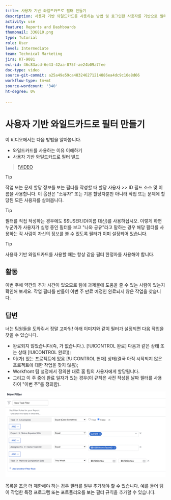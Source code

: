 ```yaml
---
title: 사용자 기반 와일드카드로 필터 만들기
description: 사용자 기반 와일드카드를 사용하는 방법 및 로그인한 사용자를 기반으로 필터를 만드는 방법에 대해 알아봅니다.
activity: use
feature: Reports and Dashboards
thumbnail: 336810.png
type: Tutorial
role: User
level: Intermediate
team: Technical Marketing
jira: KT-9081
exl-id: 46c83acd-6e43-42aa-875f-ae24b09a7fee
doc-type: video
source-git-commit: a25a49e59ca483246271214886ea4dc9c10e8d66
workflow-type: tm+mt
source-wordcount: '340'
ht-degree: 0%

---
```


# 사용자 기반 와일드카드로 필터 만들기

이 비디오에서는 다음 방법을 알아봅니다.

* 와일드카드를 사용하는 이유 이해하기
* 사용자 기반 와일드카드로 필터 빌드

>[!VIDEO](https://video.tv.adobe.com/v/336810/?quality=12&learn=on)

>[!TIP]
>
>작업 또는 문제 할당 정보를 보는 필터를 작성할 때 할당 사용자 >> ID 필드 소스 및 이름을 사용합니다.  이 옵션은 &quot;소유자&quot; 또는 기본 할당자뿐만 아니라 작업 또는 문제에 할당된 모든 사용자를 살펴봅니다.

>[!TIP]
>
>필터를 직접 작성하는 경우에도 $$USER.ID(이름 대신)를 사용하십시오. 이렇게 하면 누군가가 사용자가 실행 중인 필터를 보고 &quot;나와 공유&quot;라고 말하는 경우 해당 필터를 사용하는 각 사람이 자신의 정보를 볼 수 있도록 필터가 이미 설정되어 있습니다.

>[!TIP]
>
>사용자 기반 와일드카드를 사용할 때는 항상 같음 필터 한정자를 사용해야 합니다.

## 활동

이번 주에 약간의 추가 시간이 있으므로 팀에 과제물에 도움을 줄 수 있는 사람이 있는지 확인해 보세요. 작업 필터를 만들어 이번 주 만료 예정인 완료되지 않은 작업을 찾습니다.

## 답변

너는 팀원들을 도와줘서 정말 고마워! 아래 이미지와 같이 필터가 설정되면 다음 작업을 찾을 수 있습니다.

* 완료되지 않았습니다(즉, 가 없습니다.). [!UICONTROL 완료] 다음과 같은 상태 또는 상태 [!UICONTROL 완료]);
* 이(가) 있는 프로젝트에 있음 [!UICONTROL 현재] 상태(결국 아직 시작되지 않은 프로젝트에 대한 작업을 찾지 않음);
* Workfront 팀 설정에서 정의한 대로 홈 팀의 사용자에게 할당됩니다.
* 그리고 이 주 중에 완료 일자가 있는 경우(이 규칙은 사전 작성된 날짜 필터를 사용하여 &quot;이번 주&quot;를 정의함).

![사용자 기반 와일드카드로 작업 필터를 만드는 화면 이미지](assets/user-wildcard-exercise-answer.png)

목록을 조금 더 제한해야 하는 경우 필터를 일부 추가해야 할 수 있습니다. 예를 들어 팀이 작업한 특정 프로그램 또는 포트폴리오를 보는 필터 규칙을 추가할 수 있습니다.
